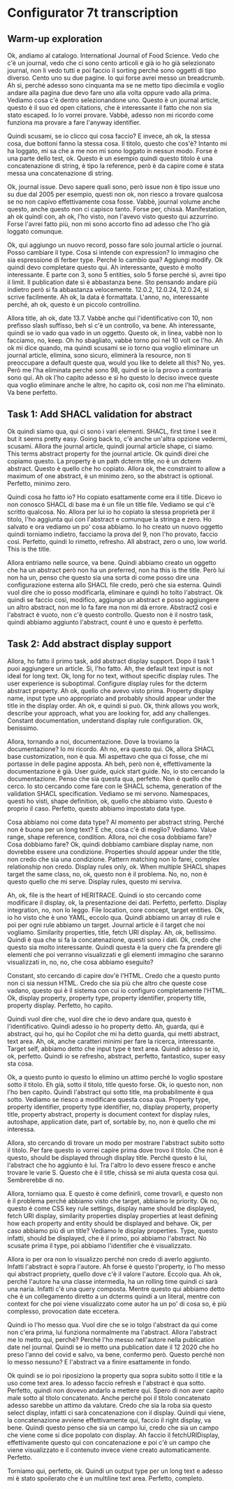 # Configurator 7t transcription

## Warm-up exploration

Ok, andiamo al catalogo. International Journal of Food Science. Vedo che c'è un journal, vedo che ci sono cento articoli e già io ho già selezionato journal, non li vedo tutti e poi faccio il sorting perché sono oggetti di tipo diverso. Cento uno su due pagine. Io qui forse avrei messo un breadcrumb. Ah sì, perché adesso sono cinquanta ma se ne metto tipo diecimila e voglio andare alla pagina due devo fare uno alla volta oppure vado alla prima. Vediamo cosa c'è dentro selezionandone uno. Questo è un journal article, questo è il suo ed open citations, che è interessante il fatto che non sia stato escaped. Io lo vorrei provare. Vabbè, adesso non mi ricordo come funziona ma provare a fare l'anyway identifier.

Quindi scusami, se io clicco qui cosa faccio? E invece, ah ok, la stessa cosa, due bottoni fanno la stessa cosa. Il titolo, questo che cos'è? Intanto mi ha loggato, mi sa che a me non mi sono loggato in nessun modo. Forse è una parte dello test, ok. Questo è un esempio quindi questo titolo è una concatenazione di string, è tipo la reference, però è da capire come è stata messa una concatenazione di string.

Ok, journal issue. Devo sapere quali sono, però issue non è tipo issue uno su due dal 2005 per esempio, questi non ok, non riesco a trovare qualcosa se no non capivo effettivamente cosa fosse. Vabbè, journal volume anche questo, anche questo non ci capisco tanto. Forse per, chissà. Manifestation, ah ok quindi con, ah ok, l'ho visto, non l'avevo visto questo qui azzurrino. Forse l'avrei fatto più, non mi sono accorto fino ad adesso che l'ho già loggato comunque.

Ok, qui aggiungo un nuovo record, posso fare solo journal article o journal. Posso cambiare il type. Cosa si intende con expression? Io immagino che sia espressione di ferber type. Perché lo cambio qua? Aggiungi modify. Ok quindi devo completare questo qui. Ah interessante, questo è molto interessante. E parte con 3, sono 5 entities, solo 5 forse perché sì, avrei tipo il limit. Il publication date sì è abbastanza bene. Sto pensando andare più indietro però si fa abbastanza velocemente. 12.0.2, 12.0.24, 12.0.24, si scrive facilmente. Ah ok, la data è formattata. L'anno, no, interessante perché, ah ok, questo è un piccolo controllino.

Allora title, ah ok, date 13.7. Vabbè anche qui l'identificativo con 10, non prefisso slash suffisso, beh sì c'è un controllo, va bene. Ah interessante, quindi se io vado qua vado in un oggetto. Questo ok, in linea, vabbè non lo facciamo, no, keep. Oh ho sbagliato, vabbè torno poi nel 10 volt ce l'ho. Ah ok mi dice quando, ma quindi scusami se io torno qua voglio eliminare un journal article, elimina, sono sicuro, eliminerà la resource, non ti preoccupare a default queste qua, would you like to delete all this? No, yes. Però me l'ha eliminata perché sono 98, quindi se io la provo a contraria sono qui. Ah ok l'ho capito adesso e sì ho questo lo deciso invece queste qua voglio eliminare anche le altre, ho capito ok, così non me l'ha eliminato. Va bene perfetto.

## Task 1: Add SHACL validation for abstract

Ok quindi siamo qua, qui ci sono i vari elementi. SHACL, first time I see it but it seems pretty easy. Going back to, c'è anche un'altra opzione vedermi, scusami. Allora the journal article, quindi journal article shape, ci siamo. This terms abstract property for the journal article. Ok quindi direi che copiamo questo. La property è un path dcterm title, no è un dcterm abstract. Questo è quello che ho copiato. Allora ok, the constraint to allow a maximum of one abstract, è un minimo zero, so the abstract is optional. Perfetto, minimo zero.

Quindi cosa ho fatto io? Ho copiato esattamente come era il title. Dicevo io non conosco SHACL di base ma è un file un title file. Vediamo se qui c'è scritto qualcosa. No. Allora per lui io ho copiato la stessa proprietà per il titolo, l'ho aggiunta qui con l'abstract e comunque la stringa e zero. Ho salvato e ora vediamo un po' cosa abbiamo. Io ho creato un nuovo oggetto quindi torniamo indietro, facciamo la prova del 9, non l'ho provato, faccio così. Perfetto, quindi lo rimetto, refresho. All abstract, zero o uno, low world. This is the title.

Allora entriamo nelle source, va bene. Quindi abbiamo creato un oggetto che ha un abstract però non ha un preferred, non ha this is the title. Però lui non ha un, penso che questo sia una sorta di come posso dire una configurazione esterna allo SHACL file credo, però che sia esterna. Quindi vuol dire che io posso modificarla, eliminare e quindi ho tolto l'abstract. Ok quindi se faccio così, modifico, aggiungo un abstract e posso aggiungere un altro abstract, non me lo fa fare ma non mi dà errore. Abstract2 così e l'abstract è vuoto, non c'è questo controllo. Questo non è il nostro task, quindi abbiamo aggiunto l'abstract, count è uno e questo è perfetto.

## Task 2: Add abstract display support

Allora, ho fatto il primo task, add abstract display support. Dopo il task 1 puoi aggiungere un article. Sì, l'ho fatto. Ah, the default text input is not ideal for long text. Ok, long for no text, without specific display rules. The user experience is suboptimal. Configure display rules for the dcterm abstract property. Ah ok, quello che avevo visto prima. Property display name, input type uno appropriato and probably should appear under the title in the display order. Ah ok, e quindi si può. Ok, think allows you work, describe your approach, what you are looking for, add any challenges. Constant documentation, understand display rule configuration. Ok, benissimo.

Allora, tornando a noi, documentazione. Dove la troviamo la documentazione? Io mi ricordo. Ah no, era questo qui. Ok, allora SHACL base customization, non è qua. Mi aspettavo che qua ci fosse, che mi portasse in delle pagine apposta. Ah beh, però non è, effettivamente la documentazione è già. User guide, quick start guide. No, io sto cercando la documentazione. Penso che sia questa qua, perfetto. Non è quello che cerco. Io sto cercando come fare con le SHACL schema, generation of the validation SHACL specification. Vediamo se mi servono. Namespaces, questi ho visti, shape definition, ok, quello che abbiamo visto. Questo è proprio il caso. Perfetto, questo abbiamo impostato data type.

Cosa abbiamo noi come data type? Al momento per abstract string. Perché non è buona per un long text? E che, cosa c'è di meglio? Vediamo. Value range, shape reference, condition. Allora, noi che cosa dobbiamo fare? Cosa dobbiamo fare? Ok, quindi dobbiamo cambiare display name, non dovrebbe essere una condizione. Properties should appear under the title, non credo che sia una condizione. Pattern matching non lo farei, complex relationship non credo. Display rules only, ok. When multiple SHACL shapes target the same class, no, ok, questo non è il problema. No, no, non è questo quello che mi serve. Display rules, questo mi serviva.

Ah, ok, file is the heart of HERITRACE. Quindi io sto cercando come modificare il display, ok, la presentazione dei dati. Perfetto, perfetto. Display integration, no, non lo leggo. File location, core concept, target entities. Ok, io ho visto che è uno YAML, eccolo qua. Quindi abbiamo un array di rule e poi per ogni rule abbiamo un target. Journal article è il target che noi vogliamo. Similarity properties, title, fetch URI display. Ah, ok, bellissimo. Quindi è qua che si fa la concatenazione, questi sono i dati. Ok, credo che questo sia molto interessante. Quindi questa è la query che fa prendere gli elementi che poi verranno visualizzati e gli elementi immagino che saranno visualizzati in, no, no, che cosa abbiamo eseguito?

Constant, sto cercando di capire dov'è l'HTML. Credo che a questo punto non ci sia nessun HTML. Credo che sia più che altro che queste cose vadano, questo qui è il sistema con cui io configuro completamente l'HTML. Ok, display property, property type, property identifier, property title, property display. Perfetto, ho capito.

Quindi vuol dire che, vuol dire che io devo andare qua, questo è l'identificativo. Quindi adesso io ho property detto. Ah, guarda, qui è abstract, qui ho, qui ho Copilot che mi ha detto guarda, qui metti abstract, text area. Ah, ok, anche caratteri minimi per fare la ricerca, interessante. Target self, abbiamo detto che input type è text area. Quindi adesso se io, ok, perfetto. Quindi io se refresho, abstract, perfetto, fantastico, super easy sta cosa.

Ok, a questo punto io questo lo elimino un attimo perché lo voglio spostare sotto il titolo. Eh già, sotto il titolo, title questo forse. Ok, io questo non, non l'ho ben capito. Quindi l'abstract qui sotto title, ma probabilmente è qua sotto. Vediamo se riesco a modificare questa cosa qua. Property type, property identifier, property type identifier, no, display property, property title, property abstract, property is document context for display rules, autoshape, application date, part of, sortable by, no, non è quello che mi interessa.

Allora, sto cercando di trovare un modo per mostrare l'abstract subito sotto il titolo. Per fare questo io vorrei capire prima dove trovo il titolo. Che non è questo, should be displayed through display title. Perché questo è lui, l'abstract che ho aggiunto è lui. Tra l'altro lo devo essere fresco e anche trovare le varie S. Questo che è il title, chissà se mi aiuta questa cosa qui. Sembrerebbe di no.

Allora, torniamo qua. E questo è come definirli, come trovarli, e questo non è il problema perché abbiamo visto che target, abbiamo le priority. Ok no, questo è come CSS key rule settings, display name should be displayed, fetch URI display, similarity properties display properties at least defining how each property and entity should be displayed and behave. Ok, per caso abbiamo più di un title? Vediamo le display properties. Type, questo infatti, should be displayed, che è il primo, poi abbiamo l'abstract. No scusate prima il type, poi abbiamo l'identifier che è visualizzato.

Allora io per ora non lo visualizzo perché non credo di averlo aggiunto. Infatti l'abstract è sopra l'autore. Ah forse è questo l'property, io l'ho messo qui abstract propriety, quello dove c'è il valore l'autore. Eccolo qua. Ah ok, perché l'autore ha una classe intermedia, ha un rolling time quindi ci sarà una naria. Infatti c'è una query composta. Mentre questo qui abbiamo detto che è un collegamento diretto a un dcterms quindi a un literal, mentre con context for che poi viene visualizzato come autor ha un po' di cosa so, è più complesso, provocation date eccetera.

Quindi io l'ho messo qua. Vuol dire che se io tolgo l'abstract da qui come non c'era prima, lui funziona normalmente ma l'abstract. Allora l'abstract me lo metto qui, perché? Perché l'ho messo nell'autore nella publication date nel journal. Quindi se io metto una publication date il 12 2020 che ho preso l'anno del covid e salvo, va bene, confermo però. Questo perché non lo messo nessuno? E l'abstract va a finire esattamente in fondo.

Ok quindi se io poi riposiziono la property qua sopra subito sotto il title e la uso come text area. Io adesso faccio refresh e l'abstract è qua sotto. Perfetto, quindi non dovevo andarlo a mettere qui. Spero di non aver capito male sotto al titolo concatenato. Anche perché poi il titolo concatenato adesso sarebbe un attimo da valutare. Credo che sia la roba sia questo select display, infatti ci sarà concatenazione con il display. Quindi qui viene, la concatenazione avviene effettivamente qui, faccio il right display, va bene. Quindi questo penso che sia un campo lui, credo che sia un campo che viene come si dice popolato con display. Ah faccio il fetchURIDisplay, effettivamente questo qui con concatenazione e poi c'è un campo che viene visualizzato e il contenuto invece viene creato automaticamente. Perfetto.

Torniamo qui, perfetto, ok. Quindi un output type per un long text e adesso mi è stato spoilerato che è un multiline text area. Perfetto, completo.
